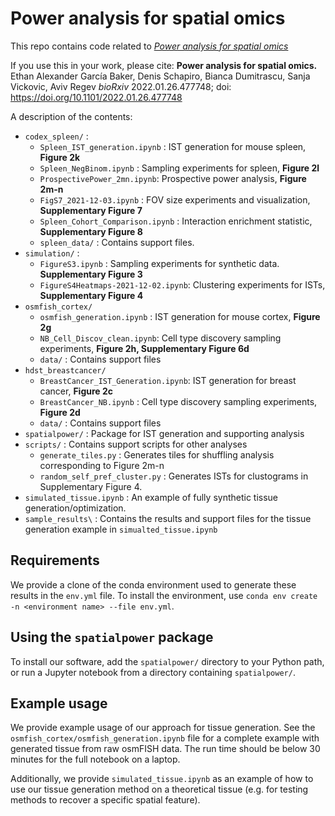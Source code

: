 # Power analysis for spatial omics

This repo contains code related to [_Power analysis for spatial omics_](https://doi.org/10.1101/2022.01.26.477748)

If you use this in your work, please cite: 
**Power analysis for spatial omics.** Ethan Alexander García Baker, Denis Schapiro, Bianca Dumitrascu, Sanja Vickovic, Aviv Regev
*bioRxiv* 2022.01.26.477748; doi: https://doi.org/10.1101/2022.01.26.477748

A description of the contents:

+ `codex_spleen/` : 
    - `Spleen_IST_generation.ipynb` : IST generation for mouse spleen, **Figure 2k**
    - `Spleen_NegBinom.ipynb` : Sampling experiments for spleen, **Figure 2l**
    - `ProspectivePower_2mn.ipynb`: Prospective power analysis, **Figure 2m-n**
    - `FigS7_2021-12-03.ipynb` : FOV size experiments and visualization, **Supplementary Figure 7**
    - `Spleen_Cohort_Comparison.ipynb` : Interaction enrichment statistic, **Supplementary Figure 8**
    - `spleen_data/` : Contains support files. 
+ `simulation/` :
    - `FigureS3.ipynb` : Sampling experiments for synthetic data. **Supplementary Figure 3**
    - `FigureS4Heatmaps-2021-12-02.ipynb`: Clustering experiments for ISTs, **Supplementary Figure 4**
+ `osmfish_cortex/` 
    - `osmfish_generation.ipynb` : IST generation for mouse cortex, **Figure 2g**
    - `NB_Cell_Discov_clean.ipynb`: Cell type discovery sampling experiments, **Figure 2h, Supplementary Figure 6d**
    - `data/` : Contains support files
+ `hdst_breastcancer/`
    - `BreastCancer_IST_Generation.ipynb`: IST generation for breast cancer, **Figure 2c**
    - `BreastCancer_NB.ipynb` : Cell type discovery sampling experiments, **Figure 2d**
    - `data/` : Contains support files
+ `spatialpower/` : Package for IST generation and supporting analysis
+ `scripts/` : Contains support scripts for other analyses
    - `generate_tiles.py` : Generates tiles for shuffling analysis corresponding to Figure 2m-n
    - `random_self_pref_cluster.py` :   Generates ISTs for clustograms in Supplementary Figure 4.  
+ `simulated_tissue.ipynb` : An example of fully synthetic tissue generation/optimization. 
+ `sample_results\` : Contains the results and support files for the tissue generation example in `simualted_tissue.ipynb`

## Requirements
We provide a clone of the conda environment used to generate these results in the `env.yml` file. To install the environment, use `conda env create -n <environment name> --file env.yml`.

## Using the `spatialpower` package
To install our software, add the `spatialpower/` directory to your Python path, or run a Jupyter notebook from a directory containing `spatialpower/`. 

## Example usage
We provide example usage of our approach for tissue generation. See the `osmfish_cortex/osmfish_generation.ipynb` file for a complete example with generated tissue from raw osmFISH data. The run time should be below 30 minutes for the full notebook on a laptop.

Additionally, we provide `simulated_tissue.ipynb` as an example of how to use our tissue generation method on a theoretical tissue (e.g. for testing methods to recover a specific spatial feature). 
